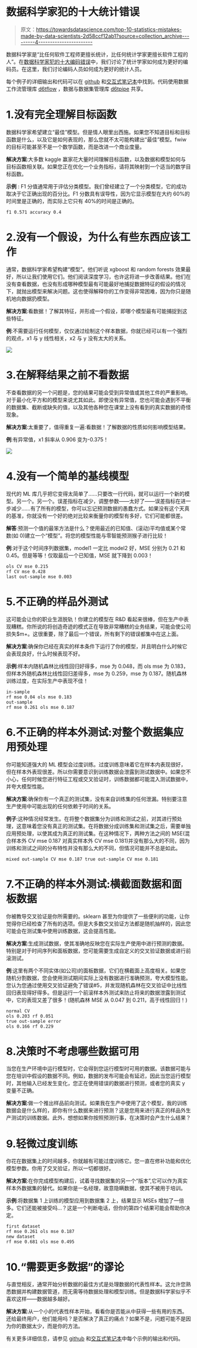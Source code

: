 # 数据科学家犯的十大统计错误

> 原文：<https://towardsdatascience.com/top-10-statistics-mistakes-made-by-data-scientists-2d58ccf12ab1?source=collection_archive---------4----------------------->

数据科学家是“比任何软件工程师更擅长统计，比任何统计学家更擅长软件工程的人”。在[数据科学家犯的十大编码错误](/top-10-coding-mistakes-made-by-data-scientists-bb5bc82faaee)中，我们讨论了统计学家如何成为更好的编码员。在这里，我们讨论编码人员如何成为更好的统计人员。

每个例子的详细输出和代码可以在 [github](http://tiny.cc/top10-mistakes-stats-code) 和[交互式笔记本](http://tiny.cc/top10-mistakes-stats-bind)中找到。代码使用数据工作流管理库 [d6tflow](https://github.com/d6t/d6tflow) ，数据与数据集管理库 [d6tpipe](https://github.com/d6t/d6tpipe) 共享。

# 1.没有完全理解目标函数

数据科学家希望建立“最佳”模型。但是情人眼里出西施。如果您不知道目标和目标函数是什么，以及它是如何表现的，那么您就不太可能构建出“最佳”模型。fwiw 的目标可能甚至不是一个数学函数，而是改进一个商业度量。

**解决方案**:大多数 kaggle 赢家花大量时间理解目标函数，以及数据和模型如何与目标函数相关联。如果您正在优化一个业务指标，请将其映射到一个适当的数学目标函数。

**示例** : F1 分值通常用于评估分类模型。我们曾经建立了一个分类模型，它的成功取决于它正确出现的百分比。F1 分数具有误导性，因为它显示模型在大约 60%的时间里是正确的，而实际上它只有 40%的时间是正确的。

```
f1 0.571 accuracy 0.4
```

# 2.没有一个假设，为什么有些东西应该工作

通常，数据科学家希望构建“模型”。他们听说 xgboost 和 random forests 效果最好，所以让我们使用它们。他们阅读深度学习，也许这将进一步改善结果。他们在没有查看数据，也没有形成哪种模型最有可能最好地捕捉数据特征的假设的情况下，就抛出模型来解决问题。这也使得解释你的工作变得非常困难，因为你只是随机地向数据扔模型。

**解决方案**:看数据！了解其特征，并形成一个假设，即哪个模型最有可能捕捉到这些特征。

**例**:不需要运行任何模型，仅仅通过绘制这个样本数据，你就已经可以有一个强烈的观点，x1 与 y 线性相关，x2 与 y 没有太大的关系。

![](img/797f9bbe07f78a02385e81562c016e9c.png)

# 3.在解释结果之前不看数据

不查看数据的另一个问题是，您的结果可能会受到异常值或其他工件的严重影响。对于最小化平方和的模型来说尤其如此。即使没有异常值，您也可能会遇到不平衡的数据集、截断或缺失的值，以及其他各种您在课堂上没有看到的真实数据的奇怪现象。

**解决方案**:太重要了，值得重复一遍:看数据！了解数据的性质如何影响模型结果。

**例**:有异常值，x1 斜率从 0.906 变为-0.375！

![](img/bb63f5cb753f5ee2916a93d9254a678a.png)

# 4.没有一个简单的基线模型

现代的 ML 库几乎把它变得太简单了……只要改一行代码，就可以运行一个新的模型。另一个。另一个。误差指标在减少，调整参数——太好了——误差指标在进一步减少……有了所有的模型，你可以忘记预测数据的愚蠢方式。如果没有这个天真的基准，你就没有一个好的绝对比较来衡量你的模型有多好，它们可能都很差。

**解答**:预测一个值的最笨方法是什么？使用最近的已知值、(滚动)平均值或某个常数(如 0)建立一个“模型”。将您的模型性能与零智能预测猴子进行比较！

**例**:对于这个时间序列数据集，model1 一定比 model2 好，MSE 分别为 0.21 和 0.45。但是等等！仅取最后一个已知值，MSE 就下降到 0.003！

```
ols CV mse 0.215
rf CV mse 0.428
last out-sample mse 0.003
```

# 5.不正确的样品外测试

这可能会让你的职业生涯脱轨！你建立的模型在 R&D 看起来很棒，但在生产中表现糟糕。你所说的将创造奇迹的模式正在导致非常糟糕的业务结果，可能会使公司损失$m+。这很重要，除了最后一个错误，所有剩下的错误都集中在这上面。

**解决方案**:确保你已经在真实的样本条件下运行了你的模型，并且明白什么时候它会表现良好，什么时候表现不好。

**示例**:样本内随机森林比线性回归好得多，mse 为 0.048，而 ols mse 为 0.183，但样本外随机森林比线性回归差得多，mse 为 0.259，mse 为 0.187。随机森林训练过度，在实际生产中表现不佳！

```
in-sample
rf mse 0.04 ols mse 0.183
out-sample
rf mse 0.261 ols mse 0.187
```

# 6.不正确的样本外测试:对整个数据集应用预处理

你可能知道强大的 ML 模型会过度训练。过度训练意味着它在样本内表现很好，但在样本外表现很差。所以你需要意识到训练数据会泄露到测试数据中。如果您不小心，任何时候您进行特征工程或交叉验证时，训练数据都可能混入测试数据中，并夸大模型性能。

**解决方案**:确保你有一个真正的测试集，没有来自训练集的任何泄漏。特别要注意生产使用中可能出现的任何依赖于时间的关系。

**例子**:这种情况经常发生。在将整个数据集分为训练和测试之前，对其进行预处理，这意味着您没有真正的测试集。在将数据分成训练集和测试集之后，需要单独应用预处理，以使其成为真正的测试集。在这种情况下，两种方法之间的 MSE(混合样本外 CV mse 0.187 对真实样本外 CV mse 0.181)并没有那么大的不同，因为训练和测试之间的分布特性并没有那么大的不同，但情况可能并不总是如此。

```
mixed out-sample CV mse 0.187 true out-sample CV mse 0.181
```

# 7.不正确的样本外测试:横截面数据和面板数据

你被教导交叉验证是你所需要的。sklearn 甚至为你提供了一些便利的功能，让你觉得你已经检查了所有的选项。但是大多数交叉验证方法都是随机抽样的，因此您可能会在测试集中使用训练数据，这会提高性能。

**解决方案**:生成测试数据，使其准确地反映您在实际生产使用中进行预测的数据。特别是对于时间序列和面板数据，您可能需要生成自定义的交叉验证数据或进行前滚测试。

**例**:这里有两个不同实体(如公司)的面板数据，它们在横截面上高度相关。如果您随机分割数据，您会使用测试期间实际上没有数据进行准确预测，夸大模型性能。您认为您通过使用交叉验证避免了错误#5，并发现随机森林在交叉验证中比线性回归表现得好得多。但是运行一个前滚样本外测试来防止将来的数据泄露到测试中，它的表现又差了很多！(随机森林 MSE 从 0.047 到 0.211，高于线性回归！)

```
normal CV
ols 0.203 rf 0.051
true out-sample error
ols 0.166 rf 0.229
```

# 8.决策时不考虑哪些数据可用

当您在生产环境中运行模型时，它会得到您运行模型时可用的数据。该数据可能与您在培训中假设的数据不同。例如，数据的发布可能会有延迟，因此当您运行模型时，其他输入已经发生变化，您正在使用错误的数据进行预测，或者您的真实 y 变量不正确。

**解决方案**:做一个推出样品前向测试。如果我在生产中使用了这个模型，我的训练数据会是什么样的，即你有什么数据来进行预测？这是您用来进行真正的样品外生产测试的训练数据。此外，想想如果你按照预测行事，在决策时会产生什么结果？

# 9.轻微过度训练

你花在数据集上的时间越多，你就越有可能过度训练它。您一直在修补功能和优化模型参数。你用了交叉验证，所以一切都很好。

**解决方案**:在你完成模型构建后，试着寻找数据集的另一个“版本”,它可以作为真实样本外数据集的替代。如果你是一名经理，故意隐瞒数据，使其不被用于培训。

**示例**:将数据集 1 上训练的模型应用到数据集 2 上，结果显示 MSEs 增加了一倍多。它们还能被接受吗…？这是一个判断电话，但你的第四个结果可能会帮助你决定。

```
first dataset
rf mse 0.261 ols mse 0.187
new dataset
rf mse 0.681 ols mse 0.495
```

# 10.“需要更多数据”的谬论

与直觉相反，通常开始分析数据的最佳方式是处理数据的代表性样本。这允许您熟悉数据并构建数据管道，而无需等待数据处理和模型训练。但是数据科学家似乎不喜欢这样——数据越多越好。

**解决方案**:从一个小的代表性样本开始，看看你是否能从中获得一些有用的东西。还给最终用户，他们能用吗？是否解决了真正的痛点？如果不是，问题可能不是因为你的数据太少，而是你的方法。

有关更多详细信息，请参见 [github](http://tiny.cc/top10-mistakes-stats-code) 和[交互式笔记本](http://tiny.cc/top10-mistakes-stats-bind)中每个示例的输出和代码。